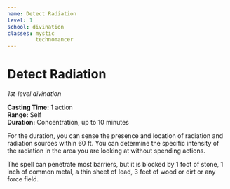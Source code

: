 ```yaml
---
name: Detect Radiation
level: 1
school: divination
classes: mystic
         technomancer
---
```


# Detect Radiation
_1st-level divination_ 

**Casting Time:** 1 action    
**Range:** Self    
**Duration:** Concentration, up to 10 minutes 

For the duration, you can sense the presence and location of radiation and radiation sources within 60 ft. You can determine the specific intensity of the radiation in the area you are looking at without spending actions.

The spell can penetrate most barriers, but it is blocked by 1 foot of stone, 1 inch of common metal, a thin sheet of lead, 3 feet of wood or dirt or any force field.

